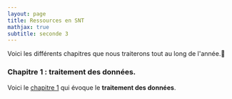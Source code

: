 ```yaml
---
layout: page
title: Ressources en SNT
mathjax: true
subtitle: seconde 3
---
```


Voici les différents chapitres que nous traiterons tout au long de l'année.:punch:



### Chapitre 1 : traitement des données.

Voici  le [chapitre 1](/SNT/Ch01_Donnees.pdf) qui évoque le  **traitement des données**.



 












